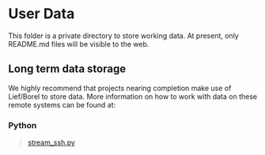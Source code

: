 # User Data
This folder is a private directory to store working data. At present, only README.md files will be visible to the web.

## Long term data storage

We highly recommend that projects nearing completion make use of Lief/Borel to store data. More information on how to work with data on these remote systems can be found at:

### Python
> [stream_ssh.py](../core_libraries/python/utils/stream_ssh.py)
